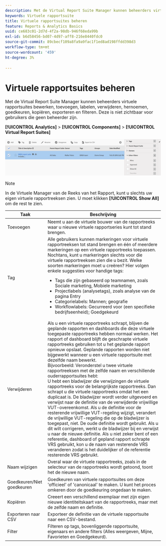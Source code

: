 ```yaml
---
description: Met de Virtual Report Suite Manager kunnen beheerders virtuele rapportsuites bewerken, toevoegen, labelen, verwijderen, hernoemen, goedkeuren, kopiëren, exporteren en filteren. Deze is niet zichtbaar voor gebruikers die geen beheerder zijn.
keywords: Virtuele rapportsuite
title: Virtuele rapportsuites beheren
feature: Reports & Analytics Basics
uuid: ce683c01-2d7d-4f2a-98db-946f68eda99b
exl-id: b6d58456-bd07-4d97-aff8-216e8440fdc0
source-git-commit: 89cbecf109a8fa9a9fac1f1ed8ad198ffdd398d3
workflow-type: tm+mt
source-wordcount: '459'
ht-degree: 3%

---
```


# Virtuele rapportsuites beheren

Met de Virtual Report Suite Manager kunnen beheerders virtuele rapportsuites bewerken, toevoegen, labelen, verwijderen, hernoemen, goedkeuren, kopiëren, exporteren en filteren. Deze is niet zichtbaar voor gebruikers die geen beheerder zijn.

**[!UICONTROL Analytics]** > **[!UICONTROL Components]** > **[!UICONTROL Virtual Report Suites]**

![](assets/vrs-manage.png)

>[!NOTE]
>
>In de Virtuele Manager van de Reeks van het Rapport, kunt u slechts uw eigen virtuele rapportreeksen zien. U moet klikken **[!UICONTROL Show All]** om de rest te zien.

| Taak | Beschrijving |
| --- | --- |
| Toevoegen | Neemt u aan de virtuele bouwer van de rapportreeks waar u nieuwe virtuele rapportseries kunt tot stand brengen. |
| Tag | Alle gebruikers kunnen markeringen voor virtuele rapportreeksen tot stand brengen en één of meerdere markeringen op een virtuele rapportreeks toepassen. Nochtans, kunt u markeringen slechts voor die virtuele rapportreeksen zien die u bezit. Welke soorten markeringen moet u creëren? Hier volgen enkele suggesties voor handige tags:<ul><li>Tags die zijn gebaseerd op teamnamen, zoals Sociale marketing, Mobiele marketing</li><li>Projectlabels (analysetags), zoals analyse van de pagina Entry</li><li>Categorielabels: Mannen; geografie</li><li>Workflowlabels: Gecurreerd voor (een specifieke bedrijfseenheid); Goedgekeurd</li></ul> |
| Verwijderen | Als u een virtuele rapportreeks schrapt, blijven de geplande rapporten en dashboards die deze virtuele toegepaste rapportreeks hebben normaal werken. Het rapport of dashboard blijft de geschrapte virtuele rapportreeks gebruiken tot u het geplande rapport opnieuw opslaat.  Geplande rapporten worden niet bijgewerkt wanneer u een virtuele rapportsuite met dezelfde naam bewerkt.<br>Bijvoorbeeld: Veronderstel u twee virtuele rapportreeksen met de zelfde naam en verschillende ouderrapportsuites hebt:<br>U hebt een bladwijzer die verwijzingen de virtuele rapportreeks voor de belangrijkste rapportreeks. Dan schrapt u die virtuele rapportreeks omdat het een duplicaat is. De bladwijzer wordt verder uitgevoerd en verwijst naar de definitie van de verwijderde vrijwillige VUT-overeenkomst. Als u de definitie voor de resterende vrijwillige VUT-regeling wijzigt, verandert de vrijwillige VUT-regeling die op de bladwijzer is toegepast, niet. De oude definitie wordt gebruikt. Als u dit wilt corrigeren, werkt u de bladwijzer bij en verwijst u naar de nieuwe definitie. Als u niet zeker bent of een referentie, dashboard of gepland rapport schrapte VRS gebruikt, kon u de naam van resterende VRS veranderen zodat is het duidelijker of de referentie resterende VRS gebruikt. |
| Naam wijzigen | Overal waar de virtuele rapportreeks, zoals in de selecteur van de rapportreeks wordt getoond, toont het de nieuwe naam. |
| Goedkeuren/Niet goedkeuren | Goedkeuren van virtuele rapportsuites om deze &#39;officieel&#39; of &#39;canonicaal&#39; te maken. U kunt het proces omkeren door de goedkeuring ongedaan te maken. |
| Kopiëren | Creeert een verschillend exemplaar met zijn eigen nieuwe identiteitskaart van de rapportreeks, maar met de zelfde naam en definitie. |
| Exporteren naar CSV | Exporteer de definitie van de virtuele rapportsuite naar een CSV-bestand. |
| Filter | Filteren op tags, bovenliggende rapportsuite, eigenaars en andere filters (Alles weergeven, Mijne, Favorieten en Goedgekeurd). |
